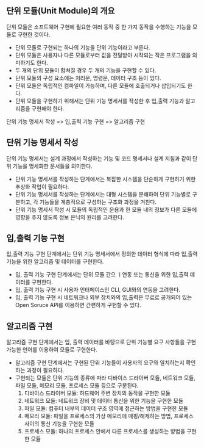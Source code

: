 ## 단위 모듈(Unit Module)의 개요

단위 모듈은 소프트웨어 구현에 필요한 여러 동작 중 한 가지 동작을 수행하는 기능을 모듈로 구현한 것이다.

- 단위 모듈로 구현되는 하나의 기능을 단위 기능이라고 부른다.
- 단위 모듈은 사용자나 다른 모듈로부터 값을 전달받아 시작되는 작은 프로그램을 의미하기도 한다.
- 두 개의 단위 모듈이 합쳐질 경우 두 개의 기능을 구현할 수 있다.
- 단위 모듈의 구성 요소에는 처리문, 명령문, 데이터 구조 등이 있다.
- 단위 모듈은 독립적인 컴파일이 가능하며, 다른 모듈에 호출되거나 삽입되기도 한다.
- 단위 모듈을 구현하기 위해서는 단위 기능 명세서를 작성한 후 입,출력 기능과 알고리즘을 구현해야 한다.

단위 기능 명세서 작성 => 입,출력 기능 구현 => 알고리즘 구현

## 단위 기능 명세서 작성

단위 기능 명세서는 설계 과정에서 작성하는 기능 및 코드 명세서나 설계 지침과 같이 단위 기능을 명세화한 문서들을 의미한다.

- 단위 기능 명세서를 작성하는 단계에서는 복잡한 시스템을 단순하게 구현하기 위한 추상화 작업이 필요하다.
- 단위 기능 명세서를 작성하는 단계에서는 대형 시스템을 분해하여 단위 기능별로 구분하고, 각 기능들을 계층적으로 구성하는 구조화 과정을 거친다.
- 단위 기능 명세서 작성 시 모듈의 독립적인 운용과 한 모듈 내의 정보가 다른 모듈에 영향을 주지 않도록 정보 은닉의 원리를 고려한다.

## 입,출력 기능 구현

입,출력 기능 구현 단계에서는 단위 기능 명세서에서 정의한 데이터 형식에 따라 입,출력 기능을 위한 알고리즘 및 데이터를 구현한다.

- 입, 출력 기능 구현 단계에서는 단위 모듈 간으 ㅣ연동 또는 통신을 위한 입,출력 데이터를 구현한다.
- 입, 출력 기능 구현 시 사용자 인터페이스인 CLI, GUI와의 연동을 고려한다.
- 입, 출력 기능 구현 시 네트워크나 외부 장치와의 입,출력은 무료로 공개되어 있는 Open Soruce API를 이용하면 간편하게 구현할 수 있다.

## 알고리즘 구현

알고리즘 구현 단계에서는 입, 출력 데이터를 바탕으로 단위 기능별 요구 사항들을 구현 가능한 언어를 이용하여 모듈로 구현한다.

- 알고리즘 구현 단계에서는 구현된 단위 기능들이 사용자의 요구와 일치하는지 확인하는 과정이 필요하다.
- 구현되는 모듈은 단위 기능의 종류에 따라 디바이스 드라이버 모듈, 네트워크 모듈, 파일 모듈, 메모리 모듈, 프로세스 모듈 등으로 구분된다.
  1. 디바이스 드라이버 모듈: 하드웨어 주변 장치의 동작을 구현한 모듈
  2. 네트워크 모듈: 네트워크 장비 및 데이터 통신을 위한 기능을 구현한 모듈
  3. 파일 모듈: 컴퓨터 내부의 데이터 구조 영역에 접근하는 방법을 구현한 모듈
  4. 메모리 모듈: 파일을 프로세스의 가상 메모리에 매핑/해제하는 방법, 프로세스 사이의 통신 기능을 구현한 모듈
  5. 프로세스 모듈: 하나의 프로세스 안에서 다른 프로세스를 생성하는 방법을 구현한 모듈
